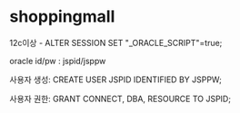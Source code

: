 # shoppingmall
12c이상 - ALTER SESSION SET "_ORACLE_SCRIPT"=true; 

oracle id/pw : jspid/jsppw

사용자 생성:
CREATE USER JSPID IDENTIFIED BY JSPPW;

사용자 권한:
GRANT CONNECT, DBA, RESOURCE TO JSPID;
